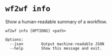 # `wf2wf info`

Show a human-readable summary of a workflow.

```console
wf2wf info [OPTIONS] <path>

Options:
  --json        Output machine-readable JSON
  --help        Show this message and exit.
```

